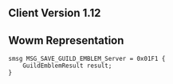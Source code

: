 ## Client Version 1.12

## Wowm Representation
```rust,ignore
smsg MSG_SAVE_GUILD_EMBLEM_Server = 0x01F1 {
    GuildEmblemResult result;    
}

```
